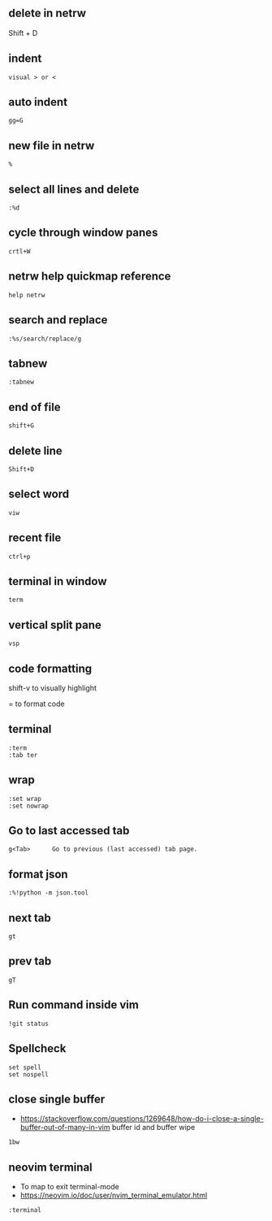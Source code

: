 ## delete in netrw
Shift + D

## indent
`visual > or <` 

## auto indent
`gg=G`

## new file in netrw
`%`

## select all lines and delete
`:%d`

## cycle through window panes
`crtl+W`

## netrw help quickmap reference
`help netrw`

## search and replace
`:%s/search/replace/g`

## tabnew
`:tabnew`

## end of file
`shift+G`

## delete line
`Shift+D`

## select word
`viw`

## recent file 
`ctrl+p`

## terminal in window
`term`

## vertical split pane
`vsp`

## code formatting
shift-v to visually highlight

= to format code

## terminal
```
:term
:tab ter
```

## wrap
```
:set wrap
:set nowrap
```

## Go to last accessed tab
```
g<Tab>		Go to previous (last accessed) tab page.
```

## format json
```
:%!python -m json.tool
```

## next tab
```
gt
```

## prev tab
```
gT
```

## Run command inside vim
```
!git status
```

## Spellcheck
```
set spell
set nospell
```

## close single buffer
- https://stackoverflow.com/questions/1269648/how-do-i-close-a-single-buffer-out-of-many-in-vim
buffer id and buffer wipe
```
1bw
```

## neovim terminal
- To map <Esc> to exit terminal-mode
- https://neovim.io/doc/user/nvim_terminal_emulator.html
```
:terminal
```
